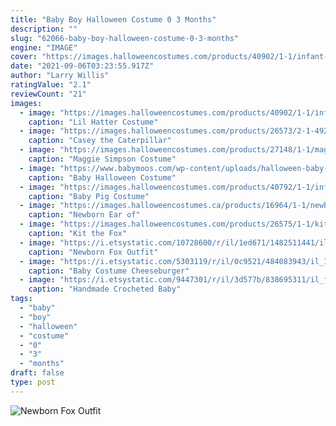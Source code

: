 ```yaml
---
title: "Baby Boy Halloween Costume 0 3 Months"
description: ""
slug: "62066-baby-boy-halloween-costume-0-3-months"
engine: "IMAGE"
cover: "https://images.halloweencostumes.com/products/40902/1-1/infant-lil-hatter-costume.jpg"
date: "2021-09-06T03:23:55.917Z"
author: "Larry Willis"
ratingValue: "2.1"
reviewCount: "21"
images:
  - image: "https://images.halloweencostumes.com/products/40902/1-1/infant-lil-hatter-costume.jpg"
    caption: "Lil Hatter Costume"
  - image: "https://images.halloweencostumes.com/products/26573/2-1-49275/casey-the-caterpillar-newborn-bunting-image2.jpg"
    caption: "Casey the Caterpillar"
  - image: "https://images.halloweencostumes.com/products/27148/1-1/maggie-simpson-costume.jpg"
    caption: "Maggie Simpson Costume"
  - image: "https://www.babymoos.com/wp-content/uploads/halloween-baby-clothes-cute-baby-costume-ghost-funky-dress-up-cool-lap-gown.jpg"
    caption: "Baby Halloween Costume"
  - image: "https://images.halloweencostumes.com/products/40792/1-1/infant-baby-pig-costume1.jpg"
    caption: "Baby Pig Costume"
  - image: "https://images.halloweencostumes.ca/products/16964/1-1/newborn-ear-of-corn-bunting.jpg"
    caption: "Newborn Ear of"
  - image: "https://images.halloweencostumes.com/products/26575/1-1/kit-the-fox-newborn-bunting.jpg"
    caption: "Kit the Fox"
  - image: "https://i.etsystatic.com/10728600/r/il/1ed671/1482511441/il_794xN.1482511441_dqbn.jpg"
    caption: "Newborn Fox Outfit"
  - image: "https://i.etsystatic.com/5303119/r/il/0c9521/484083943/il_1588xN.484083943_me65.jpg"
    caption: "Baby Costume Cheeseburger"
  - image: "https://i.etsystatic.com/9447301/r/il/3d577b/838695311/il_fullxfull.838695311_1lyu.jpg"
    caption: "Handmade Crocheted Baby"
tags:
  - "baby"
  - "boy"
  - "halloween"
  - "costume"
  - "0"
  - "3"
  - "months"
draft: false
type: post
---
```



![Newborn Fox Outfit](https://i.etsystatic.com/10728600/r/il/1ed671/1482511441/il_794xN.1482511441_dqbn.jpg "Newborn Fox Outfit")


<!--inArticleAds-->

<!--galleryOne-->


<!--inArticleAds-->

<!--galleryTwo-->


<!--galleryThree-->

